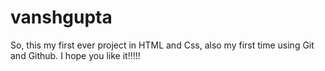 # vanshgupta

So, this my first ever project in HTML and Css, also my first time using Git and Github. I hope you like it!!!!!
